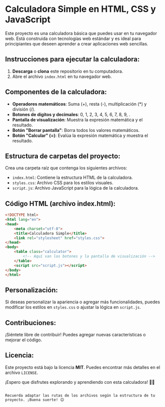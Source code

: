 # Calculadora Simple en HTML, CSS y JavaScript

Este proyecto es una calculadora básica que puedes usar en tu navegador web. Está construida con tecnologías web estándar y es ideal para principiantes que deseen aprender a crear aplicaciones web sencillas.

## Instrucciones para ejecutar la calculadora:

1. **Descarga** o **clona** este repositorio en tu computadora.
2. Abre el archivo `index.html` en tu navegador web.

## Componentes de la calculadora:

- **Operadores matemáticos**: Suma (+), resta (-), multiplicación (*) y división (/).
- **Botones de dígitos y decimales**: 0, 1, 2, 3, 4, 5, 6, 7, 8, 9, .
- **Pantalla de visualización**: Muestra la expresión matemática y el resultado.
- **Botón "Borrar pantalla"**: Borra todos los valores matemáticos.
- **Botón "Calcular" (=)**: Evalúa la expresión matemática y muestra el resultado.

## Estructura de carpetas del proyecto:

Crea una carpeta raíz que contenga los siguientes archivos:

- `index.html`: Contiene la estructura HTML de la calculadora.
- `styles.css`: Archivo CSS para los estilos visuales.
- `script.js`: Archivo JavaScript para la lógica de la calculadora.

## Código HTML (archivo index.html):

```html
<!DOCTYPE html>
<html lang="en">
<head>
    <meta charset="utf-8">
    <title>Calculadora Simple</title>
    <link rel="stylesheet" href="styles.css">
</head>
<body>
    <table class="calculator">
        <!-- Aquí van los botones y la pantalla de visualización -->
    </table>
    <script src="script.js"></script>
</body>
</html>
```

## Personalización:

Si deseas personalizar la apariencia o agregar más funcionalidades, puedes modificar los estilos en `styles.css` o ajustar la lógica en `script.js`.

## Contribuciones:

¡Siéntete libre de contribuir! Puedes agregar nuevas características o mejorar el código.

## Licencia:

Este proyecto está bajo la licencia **MIT**. Puedes encontrar más detalles en el archivo `LICENSE`.

¡Espero que disfrutes explorando y aprendiendo con esta calculadora! 🧮🚀
```

Recuerda adaptar las rutas de los archivos según la estructura de tu proyecto. ¡Buena suerte! 😊
